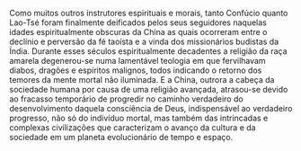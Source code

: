﻿Como muitos outros instrutores espirituais e  morais, tanto Confúcio quanto Lao-Tsé foram finalmente deificados pelos seus seguidores naquelas idades espiritualmente obscuras da China as quais ocorreram entre o declínio e perversão da fé taoísta e a vinda dos missionários budistas da Índia. Durante esses séculos espiritualmente decadentes a religião da raça amarela degenerou-se numa lamentável teologia em que fervilhavam diabos, dragões e espíritos malignos, todos indicando o retorno dos temores da mente mortal não iluminada. E a China, outrora a cabeça da sociedade humana por causa de uma religião avançada, atrasou-se devido ao fracasso temporário de progredir no caminho verdadeiro do desenvolvimento daquela consciência de Deus, indispensável ao verdadeiro progresso, não só do indivíduo mortal, mas também das intrincadas e complexas civilizações que caracterizam o avanço da cultura e da sociedade em um planeta evolucionário de tempo e espaço.